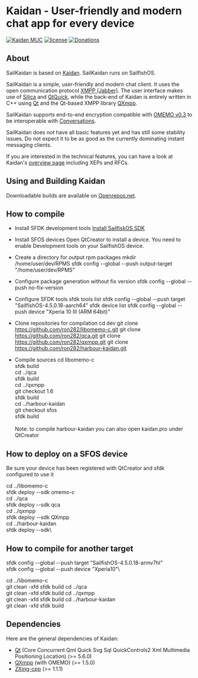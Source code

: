 <!--
SPDX-FileCopyrightText: 2016 Linus Jahn <lnj@kaidan.im>

SPDX-License-Identifier: CC0-1.0
-->

# Kaidan - User-friendly and modern chat app for every device

[![Kaidan MUC](https://search.jabbercat.org/api/1.0/badge?address=kaidan@muc.kaidan.im)](https://i.kaidan.im)
[![license](https://img.shields.io/badge/License-GPLv3%2B%20%2F%20CC%20BY--SA%204.0-blue.svg)](https://raw.githubusercontent.com/kaidanim/kaidan/master/LICENSE)
[![Donations](https://img.shields.io/liberapay/patrons/kaidan.svg?logo=liberapay)](https://liberapay.com/kaidan)

## About

SailKaidan is based on [Kaidan][kaidan-website]. SailKaidan runs on SailfishOS. 

SailKaidan is a simple, user-friendly and modern chat client. It
uses the open communication protocol [XMPP (Jabber)][xmpp]. The user interface
makes use of [Silica][silica-website] and [QtQuick][qtquick], while the
back-end of Kaidan is entirely written in C++ using [Qt][qt] and the Qt-based
XMPP library [QXmpp][qxmpp].

SailKaidan supports end-to-end encryption compatible with [OMEMO v0.3][omemo-03] to be
interoperable with [Conversations][conversations]. 


SailKaidan does *not* have all basic features yet and has still some stability
issues. Do not expect it to be as good as the currently dominating instant
messaging clients.

If you are interested in the technical features, you can have a
look at Kaidan's [overview page][overview] including XEPs and RFCs.

## Using and Building Kaidan

Downloadable builds are available on [Openrepos.net][downloads].

## How to compile
* Install SFDK development tools
[Install SailfiskOS SDK][sfdk-install]

* Install SFOS devices
Open QtCreator to install a device. You need to enable Development tools on your SailfishOS device. 

* Create a directory for output rpm packages
mkdir /home/user/dev/RPMS
sfdk config --global --push output-target "/home/user/dev/RPMS"

* Configure package generation without fix version
sfdk config --global --push no-fix-version

* Configure SFDK tools
sfdk tools list
sfdk config --global --push target "SailfishOS-4.5.0.18-aarch64"
sfdk device list
sfdk config --global --push device "Xperia 10 III (ARM 64bit)"

* Clone repositories for compilation
cd dev
git clone https://github.com/ron282/libomemo-c.git
git clone https://github.com/ron282/qca.git
git clone https://github.com/ron282/qxmpp.git 
git clone https://github.com/ron282/harbour-kaidan.git

* Compile sources
cd libomemo-c\
sfdk build\
cd ../qca\
sfdk build\
cd ../qxmpp\
git checkout 1.6\
sfdk build\
cd ../harbour-kaidan\
git checkout sfos\
sfdk build\
\
Note: to compile harbour-kaidan you can also open kaidan.pro under QtCreator

## How to deploy on a SFOS device

Be sure your device has been registered with QtCreator and sfdk
configured to use it 

cd ../libomemo-c\
sfdk deploy --sdk omemo-c\
cd ../qca\
sfdk deploy --sdk qca\
cd ../qxmpp\
sfdk deploy --sdk QXmpp\
cd ../harbour-kaidan\
sfdk deploy --sdk\ 

## How to compile for another target
sfdk config --global --push target "SailfishOS-4.5.0.18-armv7hl"\
sfdk config --global --push device "Xperia10"\

cd ../libomemo-c\
git clean -xfd
sfdk build
cd ../qca\
git clean -xfd
sfdk build
cd ../qxmpp\
git clean -xfd
sfdk build
cd ../harbour-kaidan\
git clean -xfd
sfdk build

## Dependencies

Here are the general dependencies of Kaidan:
 * [Qt][qt-build-sources] (Core Concurrent Qml Quick Svg Sql QuickControls2 Xml Multimedia Positioning Location) (>= 5.6.0)
 * [QXmpp][qxmpp] (with OMEMO) (>= 1.5.0)
 * [ZXing-cpp][zxing-cpp] (>= 1.1.1)
 
[downloads]: https://www.openrepos.net/content/ron282/sailkaidan
[ecm]: https://api.kde.org/ecm/manual/ecm.7.html
[kaidan-website]: https://kaidan.im
[kaidan-website-repo]: https://invent.kde.org/websites/kaidan-im
[qt]: https://www.qt.io/
[qt-build-sources]: https://doc.qt.io/qt-5/build-sources.html
[qtquick]: https://wiki.qt.io/Qt_Quick
[qxmpp]: https://github.com/qxmpp-project/qxmpp
[overview]: https://xmpp.org/software/clients/kaidan/
[xmpp]: https://xmpp.org
[zxing-cpp]: https://github.com/nu-book/zxing-cpp
[securitytxt]: https://www.kaidan.im/.well-known/security.txt
[kdesecurity]: https://kde.org/info/security/
[silica-website]: https://sailfishos.org/develop/docs/silica/
[sfdk-install]: https://docs.sailfishos.org/Tools/Sailfish_SDK/Installation/
[omemo-03]: https://xmpp.org/extensions/attic/xep-0384-0.3.0.html
[conversations]: https://conversations.im/
